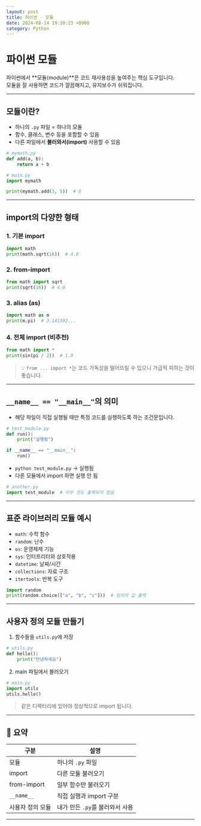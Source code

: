 ```yaml
---
layout: post
title: 파이썬 - 모듈
date: 2024-08-14 19:20:23 +0900
category: Python
---
```

# 파이썬 모듈

파이썬에서 **모듈(module)**은 코드 재사용성을 높여주는 핵심 도구입니다.  
모듈을 잘 사용하면 코드가 깔끔해지고, 유지보수가 쉬워집니다.

---

## 모듈이란?

- 하나의 `.py` 파일 = 하나의 모듈
- 함수, 클래스, 변수 등을 포함할 수 있음
- 다른 파일에서 **불러와서(import)** 사용할 수 있음

```python
# mymath.py
def add(a, b):
    return a + b
```

```python
# main.py
import mymath

print(mymath.add(3, 5))  # 8
```

---

## import의 다양한 형태

### 1. 기본 import

```python
import math
print(math.sqrt(16))  # 4.0
```

### 2. from-import

```python
from math import sqrt
print(sqrt(16))  # 4.0
```

### 3. alias (as)

```python
import math as m
print(m.pi)  # 3.141592...
```

### 4. 전체 import (비추천)

```python
from math import *
print(sin(pi / 2))  # 1.0
```

> 💡 `from ... import *`는 코드 가독성을 떨어뜨릴 수 있으니 가급적 피하는 것이 좋습니다.

---

## `__name__ == "__main__"`의 의미

- 해당 파일이 직접 실행될 때만 특정 코드를 실행하도록 하는 조건문입니다.

```python
# test_module.py
def run():
    print("실행됨")

if __name__ == "__main__":
    run()
```

- `python test_module.py` → 실행됨  
- 다른 모듈에서 import 하면 실행 안 됨

```python
# another.py
import test_module  # 아무 것도 출력되지 않음
```

---

## 표준 라이브러리 모듈 예시

- `math`: 수학 함수
- `random`: 난수
- `os`: 운영체제 기능
- `sys`: 인터프리터와 상호작용
- `datetime`: 날짜/시간
- `collections`: 자료 구조
- `itertools`: 반복 도구

```python
import random
print(random.choice(["a", "b", "c"]))  # 임의의 값 출력
```

---

## 사용자 정의 모듈 만들기

1. 함수들을 `utils.py`에 저장

```python
# utils.py
def hello():
    print("안녕하세요")
```

2. main 파일에서 불러오기

```python
# main.py
import utils
utils.hello()
```

> 같은 디렉터리에 있어야 정상적으로 import 됩니다.

---

## 📝 요약

| 구분 | 설명 |
|------|------|
| 모듈 | 하나의 `.py` 파일 |
| import | 다른 모듈 불러오기 |
| from-import | 일부 함수만 불러오기 |
| `__name__` | 직접 실행과 import 구분 |
| 사용자 정의 모듈 | 내가 만든 `.py`를 불러와서 사용 |

---

